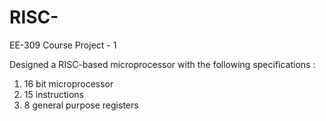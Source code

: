 # RISC-
EE-309 Course Project - 1

Designed a RISC-based microprocessor with the following specifications : 
1. 16 bit microprocessor 
2. 15 instructions 
3. 8 general purpose registers 

